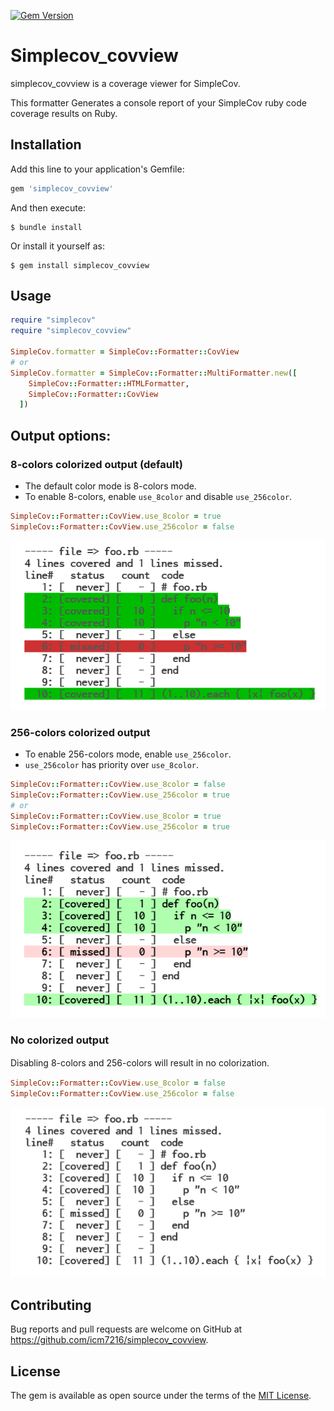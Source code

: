 [![Gem Version](https://badge.fury.io/rb/simplecov_covview.svg)](https://badge.fury.io/rb/simplecov_covview)

# Simplecov_covview

simplecov_covview is a coverage viewer for SimpleCov.

This formatter Generates a console report of your SimpleCov ruby code coverage results on Ruby.


## Installation

Add this line to your application's Gemfile:

```ruby
gem 'simplecov_covview'
```

And then execute:

    $ bundle install

Or install it yourself as:

    $ gem install simplecov_covview

## Usage

```ruby
require "simplecov"
require "simplecov_covview"

SimpleCov.formatter = SimpleCov::Formatter::CovView
# or
SimpleCov.formatter = SimpleCov::Formatter::MultiFormatter.new([
    SimpleCov::Formatter::HTMLFormatter,
    SimpleCov::Formatter::CovView
  ])
```

## Output options:

### 8-colors colorized output (default)
*  The default color mode is 8-colors mode.
*  To enable 8-colors, enable `use_8color` and disable `use_256color`.

```ruby
SimpleCov::Formatter::CovView.use_8color = true
SimpleCov::Formatter::CovView.use_256color = false
```
![8 colors](img/color-8.png "Example output 8-colors")


### 256-colors colorized output 
*  To enable 256-colors mode, enable `use_256color`.
* `use_256color` has priority over `use_8color`.
```ruby
SimpleCov::Formatter::CovView.use_8color = false
SimpleCov::Formatter::CovView.use_256color = true
# or
SimpleCov::Formatter::CovView.use_8color = true
SimpleCov::Formatter::CovView.use_256color = true
```
![256 colors](img/color-256.png "Example output 256-colors")

### No colorized output
Disabling 8-colors and 256-colors will result in no colorization.　　
```ruby
SimpleCov::Formatter::CovView.use_8color = false
SimpleCov::Formatter::CovView.use_256color = false
```

![no colors](img/color-no.png "Example output no-colors")

## Contributing

Bug reports and pull requests are welcome on GitHub at https://github.com/icm7216/simplecov_covview.

## License

The gem is available as open source under the terms of the [MIT License](https://opensource.org/licenses/MIT).
